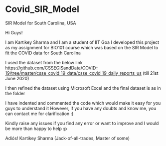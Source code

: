 # Covid_SIR_Model
SIR Model for South Carolina, USA

  
Hi Guys!

I am Kartikey Sharma and I am a student of IIT Goa
I developed this project as my assignment for BIO101 course which was 
based on the SIR Model to fit the COVID data for South Carolina

I used the dataset from the below link
https://github.com/CSSEGISandData/COVID-19/tree/master/csse_covid_19_data/csse_covid_19_daily_reports_us
(till 21st June 2020)


I then refined the dataset using Microsoft Excel and the final dataset is as in the folder

I have indented and commented the code which would make it easy for you guys to understand it
However, if you have any doubts and know me, you can contact me for clarification :)

Kindly raise any issues if you find any error or want to improve and I would be 
more than happy to help :p


Adiós!
Kartikey Sharma
(Jack-of-all-trades, Master of some)
